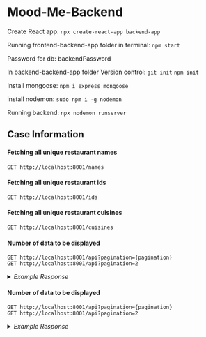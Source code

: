 # Mood-Me-Backend

Create React app: 
`npx create-react-app backend-app`

Running frontend-backend-app folder in terminal: 
`npm start`

Password for db: 
backendPassword

In backend-backend-app folder
Version control:
`git init`
`npm init`

Install mongoose: 
`npm i express mongoose`

install nodemon: 
`sudo npm i -g nodemon`

Running backend:
`npx nodemon runserver` 

## Case Information 
#### Fetching all unique restaurant names
```http
GET http://localhost:8001/names
```

#### Fetching all unique restaurant ids
```http
GET http://localhost:8001/ids
```

#### Fetching all unique restaurant cuisines
```http
GET http://localhost:8001/cuisines
```

#### Number of data to be displayed
```http
GET http://localhost:8001/api?pagination={pagination}
GET http://localhost:8001/api?pagination=2
```

<details>
  <summary><i>Example Response</i></summary>

```JSON
{
        "address": {
            "building": "97-22",
            "street": "63 Road"
        },
        "_id": "5eb3d668b31de5d588f4292f",
        "cuisine": "Jewish/Kosher",
        "grades": [
            {
                "_id": "62088ae6408448377263c2a7",
                "date": "2014-11-24T00:00:00.000Z",
                "grade": "Z",
                "score": 20
            },
            {
                "_id": "62088ae6408448377263c2a8",
                "date": "2013-01-17T00:00:00.000Z",
                "grade": "A",
                "score": 13
            },
            {
                "_id": "62088ae6408448377263c2a9",
                "date": "2012-08-02T00:00:00.000Z",
                "grade": "A",
                "score": 13
            },
            {
                "_id": "62088ae6408448377263c2aa",
                "date": "2011-12-15T00:00:00.000Z",
                "grade": "B",
                "score": 25
            }
        ],
        "name": "Tov Kosher Kitchen",
        "restaurant_id": "40356068"
    },
    {
        "address": {
            "building": "469",
            "street": "Flatbush Avenue"
        },
        "_id": "5eb3d668b31de5d588f4292d",
        "cuisine": "Hamburgers",
        "grades": [
            {
                "_id": "62088ae6408448377263c2ab",
                "date": "2014-12-30T00:00:00.000Z",
                "grade": "A",
                "score": 8
            },
            {
                "_id": "62088ae6408448377263c2ac",
                "date": "2014-07-01T00:00:00.000Z",
                "grade": "B",
                "score": 23
            },
            {
                "_id": "62088ae6408448377263c2ad",
                "date": "2013-04-30T00:00:00.000Z",
                "grade": "A",
                "score": 12
            },
            {
                "_id": "62088ae6408448377263c2ae",
                "date": "2012-05-08T00:00:00.000Z",
                "grade": "A",
                "score": 12
            }
        ],
        "name": "Wendy'S",
        "restaurant_id": "30112340"
    }
```

</details>

#### Number of data to be displayed
```http
GET http://localhost:8001/api?pagination={pagination}
GET http://localhost:8001/api?pagination=2
```
<details>
  <summary><i>Example Response</i></summary>

```JSON
{
  "data": {
    "total": 89374,
    "recoveries": 65064,
    "deaths": 1983,
    "active_cases": 22327,
    "fatality_rate": "2.22",
    "recovery_rate": "72.80"
  }
}
```

</details>

